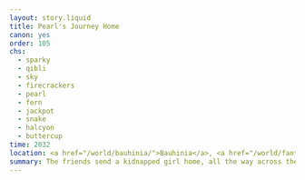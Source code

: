 ```yaml
---
layout: story.liquid
title: Pearl's Journey Home
canon: yes
order: 105
chs:
  - sparky
  - qibli
  - sky
  - firecrackers
  - pearl
  - fern
  - jackpot
  - snake
  - halcyon
  - buttercup
time: 2032
location: <a href="/world/bauhinia/">Bauhinia</a>, <a href="/world/fanton/">Fanton</a>, <a href="/world/atlasia/">Atlasia</a>, <a href="/world/moreland/">Moreland</a>, <a href="/world/sylvandia/">Sylvandia</a>
summary: The friends send a kidnapped girl home, all the way across the continent. When the journey ends, everything stays the same, and yet no one is the same anymore.
---
```

